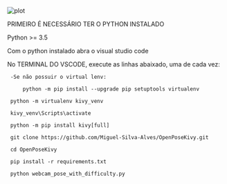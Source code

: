  ![plot](./yoga_demo.gif)
 
 PRIMEIRO É NECESSÁRIO TER O PYTHON INSTALADO
 
 Python >= 3.5
 
 Com o python instalado abra o visual studio code
 
 No TERMINAL DO VSCODE, execute as linhas abaixado, uma de cada vez:
 
     -Se não possuir o virtual lenv:
     
         python -m pip install --upgrade pip setuptools virtualenv
         
     python -m virtualenv kivy_venv
     
     kivy_venv\Scripts\activate
     
     python -m pip install kivy[full]
 
     git clone https://github.com/Miguel-Silva-Alves/OpenPoseKivy.git
     
     cd OpenPoseKivy
     
     pip install -r requirements.txt
     
     python webcam_pose_with_difficulty.py
